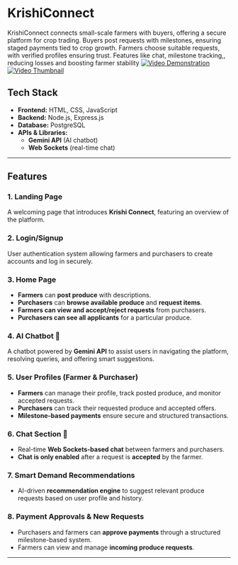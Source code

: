 # KrishiConnect
KrishiConnect connects small-scale farmers with buyers, offering a secure platform for crop trading. Buyers post requests with milestones, ensuring staged payments tied to crop growth. Farmers choose suitable requests, with verified profiles ensuring trust. Features like chat, milestone tracking,, reducing losses and boosting farmer stability
[![Video Demonstration](thumbnail_image_url)](https://youtu.be/kaH86pkyNGY)
[![Video Thumbnail](https://img.youtube.com/vi/VIDEO_ID/0.jpg)](https://www.youtube.com/watch?v=kaH86pkyNGY)



##  Tech Stack

- **Frontend:** HTML, CSS, JavaScript  
- **Backend:** Node.js, Express.js  
- **Database:** PostgreSQL  
- **APIs & Libraries:**  
  - **Gemini API** (AI chatbot)  
  - **Web Sockets** (real-time chat)  

---

##  Features

###  1. Landing Page  
A welcoming page that introduces **Krishi Connect**, featuring an overview of the platform.

###  2. Login/Signup  
User authentication system allowing farmers and purchasers to create accounts and log in securely.

###  3. Home Page  
- **Farmers** can **post produce** with descriptions.  
- **Purchasers** can **browse available produce** and **request items**.  
- **Farmers can view and accept/reject requests** from purchasers.  
- **Purchasers can see all applicants** for a particular produce.  

###  4. AI Chatbot 🤖  
A chatbot powered by **Gemini API** to assist users in navigating the platform, resolving queries, and offering smart suggestions.

###  5. User Profiles (Farmer & Purchaser)  
- **Farmers** can manage their profile, track posted produce, and monitor accepted requests.  
- **Purchasers** can track their requested produce and accepted offers.  
- **Milestone-based payments** ensure secure and structured transactions.

###  6. Chat Section 💬  
- Real-time **Web Sockets-based chat** between farmers and purchasers.  
- **Chat is only enabled** after a request is **accepted** by the farmer.  

###  7. Smart Demand Recommendations  
- AI-driven **recommendation engine** to suggest relevant produce requests based on user profile and history.

###  8. Payment Approvals & New Requests  
- Purchasers and farmers can **approve payments** through a structured milestone-based system.  
- Farmers can view and manage **incoming produce requests**.

---
